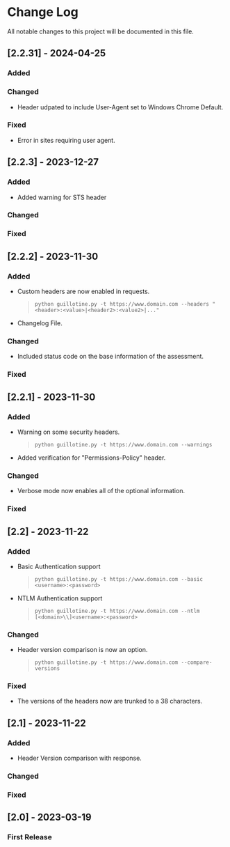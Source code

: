 
# Change Log
All notable changes to this project will be documented in this file.

## [2.2.31] - 2024-04-25
### Added

### Changed
- Header udpated to include User-Agent set to Windows Chrome Default.

### Fixed
- Error in sites requiring user agent.

## [2.2.3] - 2023-12-27
 
### Added
- Added warning for STS header

### Changed

### Fixed

## [2.2.2] - 2023-11-30
 
### Added
- Custom headers are now enabled in requests.
    > `python guillotine.py -t https://www.domain.com --headers "<header>:<value>|<header2>:<value2>|..."`
- Changelog File.

### Changed

- Included status code on the base information of the assessment.

### Fixed

## [2.2.1] - 2023-11-30
 
### Added
- Warning on some security headers.  
    > `python guillotine.py -t https://www.domain.com --warnings`
- Added verification for "Permissions-Policy" header.  
  
### Changed

- Verbose mode now enables all of the optional information.

### Fixed

## [2.2] - 2023-11-22
 
### Added
- Basic Authentication support
    > `python guillotine.py -t https://www.domain.com --basic <username>:<password>`
- NTLM Authentication support
    > `python guillotine.py -t https://www.domain.com --ntlm [<domain>\\]<username>:<password>`

### Changed

- Header version comparison is now an option.
    > `python guillotine.py -t https://www.domain.com --compare-versions`

### Fixed

- The versions of the headers now are trunked to a 38 characters.
 
## [2.1] - 2023-11-22
 
### Added
 
- Header Version comparison with response.

### Changed
  
### Fixed
 
## [2.0] - 2023-03-19
 
### First Release
